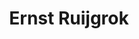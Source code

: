 ---
order: 28
category: residents
layout: post
title: Ernst Ruijgrok
profession: 
website:
image: /images/residents/ernstruijgrok_01.png
---